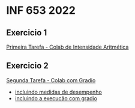# INF 653 2022

## Exercicio 1
[Primeira Tarefa - Colab de Intensidade Aritmética](https://colab.research.google.com/drive/1KZQo2rXn66UAs-OMJTlg9IXzU3F-sK17?usp=sharing)

## Exercicio 2
[Segunda Tarefa  - Colab com Gradio](https://colab.research.google.com/drive/1o6go8NOLk6oE84WkkAHksBeHHdBZmVR0?usp=sharing)
   * [incluindo medidas de desempenho](https://youtu.be/r_Y_qkaPJtk)
   * [incluindo a execução com gradio](https://youtu.be/V_nyBkUKt8c)
